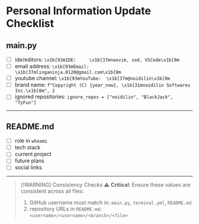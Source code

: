 # Personal Information Update Checklist

## main.py

- [ ] ide/editors: `\x1b[93mIDE:     \x1b[37mneovim, zed, VSCode\x1b[0m`
- [ ] email address: `\x1b[93mEmail:    \x1b[37mlinganinja.0120@gmail.com\x1b[0m`
- [ ] youtube channel: `\x1b[93mYouTube:  \x1b[37m@noidilin\x1b[0m`
- [ ] brand name: `f"Copyright (C) {year_now}, \x1b[31mnoidilin Softwares Inc.\x1b[0m", 2`
- [ ] ignored repositories: `ignore_repos = ["noidilin", "BlackJack", "TyFun"]`

---

## README.md

- [ ] role in `whoami`
- [ ] tech stack
- [ ] current project
- [ ] future plans
- [ ] social links

---

> [!WARNING] Consistency Checks
> ⚠️ **Critical**: Ensure these values are consistent across all files:
>
> 1. GitHub username must match in: `main.py`, `terminal.yml`, `README.md`
> 2. repository URLs in `README.md`: `<username>/<username>/<branch>/<file>`
